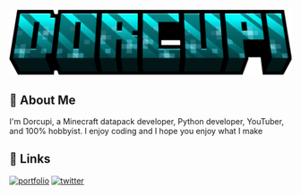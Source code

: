 
![Dorcupi Logo](https://raw.githubusercontent.com/Dorcupi/Dorcupi/a036c577e9d6bd3867cdac98c5fa6f19d5ae4496/dorcupi.png "Dorcupi Logo")

## 🚀 About Me
I'm Dorcupi, a Minecraft datapack developer, Python developer, YouTuber, and 100% hobbyist. I enjoy coding and I hope you enjoy what I make


## 🔗 Links
[![portfolio](https://img.shields.io/badge/my_portfolio-000?style=for-the-badge&logo=ko-fi&logoColor=white)](https://dorcupi.github.io/)
[![twitter](https://img.shields.io/badge/twitter-1DA1F2?style=for-the-badge&logo=twitter&logoColor=white)](https://twitter.com/Dorcupi)

